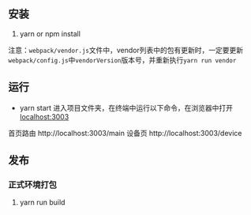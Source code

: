 ## 安装
  1. yarn or npm install

 注意：`webpack/vendor.js`文件中，vendor列表中的包有更新时，一定要更新`webpack/config.js`中`vendorVersion`版本号，并重新执行`yarn run vendor`

## 运行
  - yarn start
进入项目文件夹，在终端中运行以下命令，在浏览器中打开 [localhost:3003](http://localhost:3003/)

首页路由 http://localhost:3003/main  设备页 http://localhost:3003/device

## 发布

### 正式环境打包
1. yarn run build